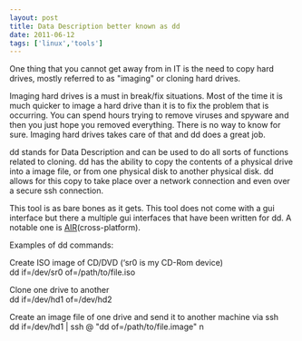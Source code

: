 ```yaml
---
layout: post
title: Data Description better known as dd
date: 2011-06-12
tags: ['linux','tools']
---
```


One thing that you cannot get away from in IT is the need to copy hard drives, mostly referred to as "imaging" or cloning hard drives.  

Imaging hard drives is a must in break/fix situations. Most of the time it is much quicker to image a hard drive than it is to fix the problem that is occurring. You can spend hours trying to remove viruses and spyware and then you just hope you removed everything. There is no way to know for sure. Imaging hard drives takes care of that and dd does a great job.  

dd stands for Data Description and can be used to do all sorts of functions related to cloning. dd has the ability to copy the contents of a physical drive into a image file, or from one physical disk to another physical disk. dd allows for this copy to take place over a network connection and even over a secure ssh connection.  

This tool is as bare bones as it gets. This tool does not come with a gui interface but there a multiple gui interfaces that have been written for dd. A notable one is <a href="http://sourceforge.net/apps/mediawiki/air-imager" target="_blank">AIR</a>(cross-platform).  

Examples of dd commands:  

Create ISO image of CD/DVD (&#8216;sr0 is my CD-Rom device)  
dd if=/dev/sr0 of=/path/to/file.iso  


Clone one drive to another  
dd if=/dev/hd1 of=/dev/hd2  


Create an image file of one drive and send it to another machine via ssh  
dd if=/dev/hd1 | ssh @ "dd of=/path/to/file.image"  n
